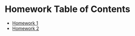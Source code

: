 # Homework Table of Contents

* [Homework 1](https://github.com/clarissalabrum/math5620/tree/master/homework/hw1)
* [Homework 2](https://github.com/clarissalabrum/math5620/tree/master/homework/hw2)
